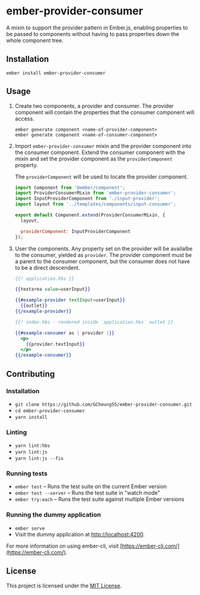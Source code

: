 ember-provider-consumer
==============================================================================

A mixin to support the provider pattern in Ember.js, enabling properties to be passed to components without having to pass properties down the whole component tree.

Installation
------------------------------------------------------------------------------

```
ember install ember-provider-consumer
```


Usage
------------------------------------------------------------------------------

1. Create two components, a provider and consumer. The provider component will contain the properties that the consumer component will access.

    ```
    ember generate component <name-of-provider-component>
    ember generate component <name-of-consumer-component>
    ```

2. Import `ember-provider-consumer` mixin and the provider component into the consumer component. Extend the consumer component with the mixin and set the provider component as the `providerComponent` property.

    The `providerComponent` will be used to locate the provider component.

    ```javascript
    import Component from '@ember/component';
    import ProviderConsumerMixin from 'ember-provider-consumer';
    import InputProviderComponent from './input-provider';
    import layout from '../templates/components/input-consumer';

    export default Component.extend(ProviderConsumerMixin, {
      layout,

      providerComponent: InputProviderComponent
    });

    ```

3. User the components. Any property set on the provider will be availalbe to the consumer, yielded as `provider`. The provider component must be a parent to the consumer component, but the consumer does not have to be a direct descendent.

    ```handlebars
    {{! application.hbs }}
    
    {{textarea value=userInput}}

    {{#example-provider textInput=userInput}}
      {{outlet}}
    {{/example-provider}}
    ```

    ```handlebars
    {{! index.hbs - rendered inside `application.hbs` outlet }}

    {{#example-consumer as | provider |}}
      <p>
        {{provider.textInput}}
      </p>
    {{/example-consumer}}
    ```

Contributing
------------------------------------------------------------------------------

### Installation

* `git clone https://github.com/GCheung55/ember-provider-consumer.git`
* `cd ember-provider-consumer`
* `yarn install`

### Linting

* `yarn lint:hbs`
* `yarn lint:js`
* `yarn lint:js --fix`

### Running tests

* `ember test` – Runs the test suite on the current Ember version
* `ember test --server` – Runs the test suite in "watch mode"
* `ember try:each` – Runs the test suite against multiple Ember versions

### Running the dummy application

* `ember serve`
* Visit the dummy application at [http://localhost:4200](http://localhost:4200).

For more information on using ember-cli, visit [https://ember-cli.com/](https://ember-cli.com/).

License
------------------------------------------------------------------------------

This project is licensed under the [MIT License](LICENSE.md).
